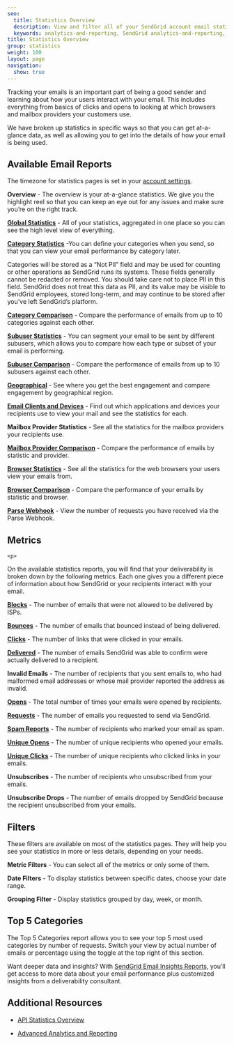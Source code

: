 ```yaml
---
seo:
  title: Statistics Overview
  description: View and filter all of your SendGrid account email statistics.
  keywords: analytics-and-reporting, SendGrid analytics-and-reporting, analytics-and-reporting Overview, analytics-and-reporting UI
title: Statistics Overview
group: statistics
weight: 100
layout: page
navigation:
  show: true
---
```


<p>
Tracking your emails is an important part of being a good sender and learning about how your users interact with your email. This includes everything from basics of clicks and opens to looking at which browsers and mailbox providers your customers use.
</p>
<p>
We have broken up statistics in specific ways so that you can get at-a-glance data, as well as allowing you to get into the details of how your email is being used.
</p>

## Available Email Reports

<call-out>

The timezone for statistics pages is set in your [account settings]({{root_url}}/ui/account-and-settings/account/).

</call-out>

**Overview** - The overview is your at-a-glance statistics. We give you the highlight reel so that you can keep an eye out for any issues and make sure you’re on the right track.

**[Global Statistics]({{root_url}}/ui/analytics-and-reporting/global/)** - All of your statistics, aggregated in one place so you can see the high level view of everything.

**[Category Statistics]({{root_url}}/ui/analytics-and-reporting/categories/)** -You can define your categories when you send, so that you can view your email performance by category later.

<call-out type="warning">

Categories will be stored as a “Not PII” field and may be used for counting or other operations as SendGrid runs its systems. These fields generally cannot be redacted or removed. You should take care not to place PII in this field. SendGrid does not treat this data as PII, and its value may be visible to SendGrid employees, stored long-term, and may continue to be stored after you’ve left SendGrid’s platform.

</call-out>

**[Category Comparison]({{root_url}}/ui/analytics-and-reporting/category-comparison/)** - Compare the performance of emails from up to 10 categories against each other.

**[Subuser Statistics]({{root_url}}/ui/analytics-and-reporting/subuser/)** - You can segment your email to be sent by different subusers, which allows you to compare how each type or subset of your email is performing.

**[Subuser Comparison]({{root_url}}/ui/analytics-and-reporting/subuser-comparison/)** - Compare the performance of emails from up to 10 subusers against each other.

**[Geographical]({{root_url}}/ui/analytics-and-reporting/geographic/)** - See where you get the best engagement and compare engagement by geographical region.

**[Email Clients and Devices]({{root_url}}/ui/analytics-and-reporting/device/)** - Find out which applications and devices your recipients use to view your mail and see the statistics for each.

**Mailbox Provider Statistics** - See all the statistics for the mailbox providers your recipients use.

**[Mailbox Provider Comparison]({{root_url}}/ui/analytics-and-reporting/mailbox-provider-comparison/)** - Compare the performance of emails by statistic and provider.

**[Browser Statistics]({{root_url}}/ui/analytics-and-reporting/browser/)** - See all the statistics for the web browsers your users view your emails from.

**[Browser Comparison]({{root_url}}/ui/analytics-and-reporting/browser-comparison/)** - Compare the performance of your emails by statistic and browser.

**[Parse Webhook]({{root_url}}/for-developers/parsing-email/inbound-email/)** - View the number of requests you have received via the Parse Webhook.

## Metrics

 	<p>
On the available statistics reports, you will find that your deliverability is broken down by the following metrics. Each one gives you a different piece of information about how SendGrid or your recipients interact with your email.
</p>
<p>

**[Blocks]({{root_url}}/glossary/blocks/)** - The number of emails that were not allowed to be delivered by ISPs.

**[Bounces]({{root_url}}/glossary/bounces/)** - The number of emails that bounced instead of being delivered.

**[Clicks]({{root_url}}/glossary/clicks/)** - The number of links that were clicked in your emails.

**[Delivered]({{root_url}}/glossary/deliveries/)** - The number of emails SendGrid was able to confirm were actually delivered to a recipient.

**Invalid Emails** - The number of recipients that you sent emails to, who had malformed email addresses or whose mail provider reported the address as invalid.

**[Opens]({{root_url}}/glossary/opens/)** - The total number of times your emails were opened by recipients.

**[Requests]({{root_url}}/glossary/request/)** - The number of emails you requested to send via SendGrid.

**[Spam Reports]({{root_url}}/glossary/spam-reports/)** - The number of recipients who marked your email as spam.

**[Unique Opens]({{root_url}}/glossary/opens/)** - The number of unique recipients who opened your emails.

**[Unique Clicks]({{root_url}}/glossary/clicks/)** - The number of unique recipients who clicked links in your emails.

**Unsubscribes** - The number of recipients who unsubscribed from your emails.

**Unsubscribe Drops** - The number of emails dropped by SendGrid because the recipient unsubscribed from your emails.

## Filters

These filters are available on most of the statistics pages. They will help you see your statistics in more or less details, depending on your needs.

**Metric Filters** - You can select all of the metrics or only some of them.

**Date Filters** - To display statistics between specific dates, choose your date range.

**Grouping Filter** - Display statistics grouped by day, week, or month.

## Top 5 Categories

The Top 5 Categories report allows you to see your top 5 most used categories by number of requests. Switch your view by actual number of emails or percentage using the toggle at the top right of this section.

<call-out>

Want deeper data and insights? With [SendGrid Email Insights Reports](https://go.sendgrid.com/Email-Insights-Reports.html?utm_source=docs), you’ll get access to more data about your email performance plus customized insights from a deliverability consultant.

</call-out>

## Additional Resources

- [API Statistics Overview]({{root_url}}/API_Reference/Web_API_v3/Stats/index.html)

- [Advanced Analytics and Reporting]({{root_url}}/API_Reference/Web_API/Statistics/statistics_advanced.html)
